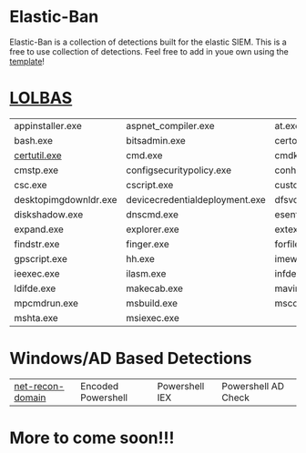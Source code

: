 # Elastic-Ban
Elastic-Ban is a collection of detections built for the elastic SIEM. This is a free to use collection of detections. Feel free to add in youe own using the [template](https://github.com/wyrdCCS/Elastic-Ban/blob/main/Assets/lolbas/lolbas/template.md)!

# [LOLBAS](https://lolbas-project.github.io/)

|                |                  |                |                 |
-----------------|------------------|----------------|-----------------|
appinstaller.exe | aspnet_compiler.exe | at.exe | atbroker.exe | 
bash.exe | bitsadmin.exe | certoc.exe | certreq.exe |
[certutil.exe](https://github.com/wyrdCCS/Elastic-Ban/blob/main/Assets/lolbas1/lolbas_certutil.md) | cmd.exe | cmdkey.exe | cmd132.exe |
cmstp.exe | configsecuritypolicy.exe | conhost.exe | control.exe | 
csc.exe | cscript.exe | customshellhost.exe | datasvcutil.exe |
desktopimgdownldr.exe | devicecredentialdeployment.exe | dfsvc.exe | diantz.exe |
diskshadow.exe | dnscmd.exe | esentutl.exe | eventvwr.exe | 
expand.exe | explorer.exe | extexport.exe | extrac32.exe | 
findstr.exe | finger.exe | forfiles.exe | ftp.exe | 
gpscript.exe | hh.exe | imewbld.exe | ie4uinit.exe | 
ieexec.exe | ilasm.exe | infdefaultinstall.exe | jsc.exe | 
ldifde.exe | makecab.exe | mavinject.exe | mmc.exe | 
mpcmdrun.exe | msbuild.exe | msconfig.exe | msdt.exe |
mshta.exe | msiexec.exe |  |  | 

# Windows/AD Based Detections

|                  |                    |                  |                   |
-------------------|--------------------|------------------|-------------------|
[net-recon-domain](https://github.com/wyrdCCS/Elastic-Ban/blob/main/Assets/Windows/domain_enumeration_net.md) | Encoded Powershell | Powershell IEX | Powershell AD Check |

# More to come soon!!!
